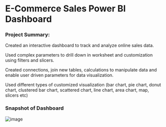 # E-Commerce Sales Power BI Dashboard 

### Project Summary:

Created an interactive dashboard to track and analyze online sales data.

Used complex parameters to drill down in worksheet and customization using filters and slicers.

Created connections, join new tables, calculations to manipulate data and enable user driven parameters for data visualization.

Used different types of customized visualization (bar chart, pie chart, donut chart, clustered bar chart, scattered chart, line chart, area chart, map, slicers etc)

### Snapshot of Dashboard

![image](https://github.com/ArpiteshSrivastava/Power_BI_Dashboard_Project/assets/130818503/7cd793b0-b02f-4a3f-90f2-aa3c56b11271)

